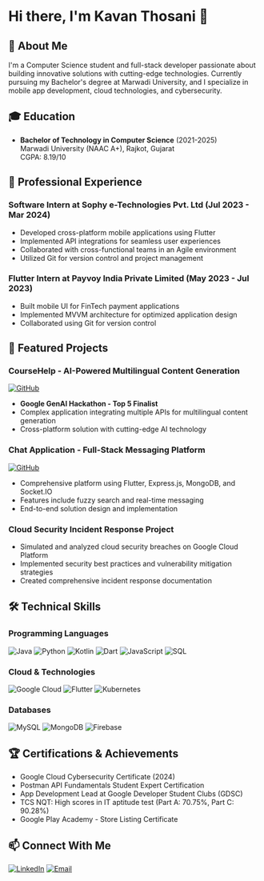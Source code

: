 # Hi there, I'm Kavan Thosani 👋

## 💫 About Me
I'm a Computer Science student and full-stack developer passionate about building innovative solutions with cutting-edge technologies. Currently pursuing my Bachelor's degree at Marwadi University, and I specialize in mobile app development, cloud technologies, and cybersecurity.

## 🎓 Education
- **Bachelor of Technology in Computer Science** (2021-2025)  
  Marwadi University (NAAC A+), Rajkot, Gujarat  
  CGPA: 8.19/10

## 💼 Professional Experience

### Software Intern at Sophy e-Technologies Pvt. Ltd (Jul 2023 - Mar 2024)
- Developed cross-platform mobile applications using Flutter
- Implemented API integrations for seamless user experiences
- Collaborated with cross-functional teams in an Agile environment
- Utilized Git for version control and project management

### Flutter Intern at Payvoy India Private Limited (May 2023 - Jul 2023)
- Built mobile UI for FinTech payment applications
- Implemented MVVM architecture for optimized application design
- Collaborated using Git for version control

## 🚀 Featured Projects

### CourseHelp - AI-Powered Multilingual Content Generation
[![GitHub](https://img.shields.io/badge/GitHub-View_Project-blue?style=flat&logo=GitHub)](https://github.com/kavanthosani/CourseHelp)
- **Google GenAI Hackathon - Top 5 Finalist**
- Complex application integrating multiple APIs for multilingual content generation
- Cross-platform solution with cutting-edge AI technology

### Chat Application - Full-Stack Messaging Platform
[![GitHub](https://img.shields.io/badge/GitHub-View_Project-blue?style=flat&logo=GitHub)](https://github.com/kavanthosani/chat-application)
- Comprehensive platform using Flutter, Express.js, MongoDB, and Socket.IO
- Features include fuzzy search and real-time messaging
- End-to-end solution design and implementation

### Cloud Security Incident Response Project
- Simulated and analyzed cloud security breaches on Google Cloud Platform
- Implemented security best practices and vulnerability mitigation strategies
- Created comprehensive incident response documentation

## 🛠 Technical Skills

### Programming Languages
![Java](https://img.shields.io/badge/Java-ED8B00?style=for-the-badge&logo=java&logoColor=white)
![Python](https://img.shields.io/badge/Python-3776AB?style=for-the-badge&logo=python&logoColor=white)
![Kotlin](https://img.shields.io/badge/Kotlin-0095D5?style=for-the-badge&logo=kotlin&logoColor=white)
![Dart](https://img.shields.io/badge/Dart-0175C2?style=for-the-badge&logo=dart&logoColor=white)
![JavaScript](https://img.shields.io/badge/JavaScript-F7DF1E?style=for-the-badge&logo=javascript&logoColor=black)
![SQL](https://img.shields.io/badge/SQL-4479A1?style=for-the-badge&logo=mysql&logoColor=white)

### Cloud & Technologies
![Google Cloud](https://img.shields.io/badge/Google_Cloud-4285F4?style=for-the-badge&logo=google-cloud&logoColor=white)
![Flutter](https://img.shields.io/badge/Flutter-02569B?style=for-the-badge&logo=flutter&logoColor=white)
![Kubernetes](https://img.shields.io/badge/Kubernetes-326CE5?style=for-the-badge&logo=kubernetes&logoColor=white)

### Databases
![MySQL](https://img.shields.io/badge/MySQL-4479A1?style=for-the-badge&logo=mysql&logoColor=white)
![MongoDB](https://img.shields.io/badge/MongoDB-4EA94B?style=for-the-badge&logo=mongodb&logoColor=white)
![Firebase](https://img.shields.io/badge/Firebase-FFCA28?style=for-the-badge&logo=firebase&logoColor=black)

## 🏆 Certifications & Achievements
- Google Cloud Cybersecurity Certificate (2024)
- Postman API Fundamentals Student Expert Certification
- App Development Lead at Google Developer Student Clubs (GDSC)
- TCS NQT: High scores in IT aptitude test (Part A: 70.75%, Part C: 90.28%)
- Google Play Academy - Store Listing Certificate

## 📫 Connect With Me
[![LinkedIn](https://img.shields.io/badge/LinkedIn-0077B5?style=for-the-badge&logo=linkedin&logoColor=white)](https://www.linkedin.com/in/kavanthosani/)
[![Email](https://img.shields.io/badge/Email-D14836?style=for-the-badge&logo=gmail&logoColor=white)](mailto:kavanthosani2003@gmail.com)

